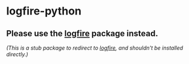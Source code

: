 # logfire-python

## Please use the [logfire](https://pypi.org/project/logfire/) package instead.

_(This is a stub package to redirect to [logfire](https://pypi.org/project/logfire/), and shouldn't be installed directly.)_
